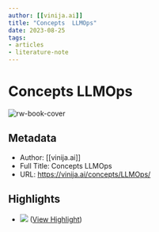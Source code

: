 ```yaml
---
author: [[vinija.ai]]
title: "Concepts  LLMOps"
date: 2023-08-25
tags: 
- articles
- literature-note
---
```

# Concepts  LLMOps

![rw-book-cover](https://readwise-assets.s3.amazonaws.com/static/images/article1.be68295a7e40.png)

## Metadata
- Author: [[vinija.ai]]
- Full Title: Concepts  LLMOps
- URL: https://vinija.ai/concepts/LLMOps/

## Highlights
- ![](https://vinija.ai/concepts/assets/llmops/2.png) ([View Highlight](https://read.readwise.io/read/01gzm0bw4rpbm89c3ytjm3esqy))
